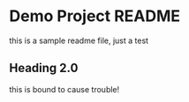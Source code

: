 # Demo Project README
this is a sample readme file, just a test

## Heading 2.0
this is bound to cause trouble!